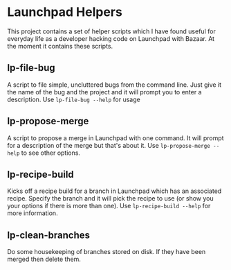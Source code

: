 # Launchpad Helpers

This project contains a set of helper scripts which I have found useful for everyday life as a developer hacking code on Launchpad with Bazaar. At the moment it contains these scripts.

## lp-file-bug

A script to file simple, uncluttered bugs from the command line. Just give it the name of the bug and the project and it will prompt you to enter a description. Use `lp-file-bug --help` for usage

## lp-propose-merge

A script to propose a merge in Launchpad with one command. It will prompt for a description of the merge but that's about it. Use `lp-propose-merge --help` to see other options.

## lp-recipe-build

Kicks off a recipe build for a branch in Launchpad which has an associated recipe. Specify the branch and it will pick the recipe to use (or show you your options if there is more than one). Use `lp-recipe-build --help` for more information.

## lp-clean-branches

Do some housekeeping of branches stored on disk. If they have been merged then delete them.
